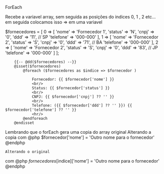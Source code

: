 ForEach

Recebe a variavel array, sem seguida as posições do indices 0, 1 , 2 etc... em seguida
colocamos isso => em uma variavel

 $fornecedores = 
        [
            0 => [
                'nome' => 'Fornecedor 1',
                 'status' => 'N',
                  'cnpj' => '0',
                  'ddd' => '11', // SP
                  'telefone' => '000-000'
            ],
            1 => [
                'nome' => 'Fornecedor 2',
                 'status' => 'S',
                 'cnpj' => '0',
                 'ddd' => '71', // BA
                 'telefone' => '000-000'
            ],
            2 => [
                'nome' => 'Fornecedor 2',
                 'status' => 'S',
                 'cnpj' => '0',
                 'ddd' => '83', // JP
                 'telefone' => '000-000'
                ]
        ];



        {{-- @dd($fornecedores) --}}
        @isset($fornecedores)
            @foreach ($fornecedores as $indice => $fornecedor )
                
                Fornecedor: {{ $fornecedor['nome'] }}
                <br/>
                Status: {{ $fornecedor['status'] }}
                <br/>
                CNPJ: {{ $fornecedor['cnpj'] ?? '' }}
                <br/>
                Telefone: ({{ $fornecedor['ddd'] ?? '' }}) {{ $fornecedor['telefone'] ?? '' }}
                <hr/>
            @endforeach
        @endisset



Lembrando que o forEach gera uma copia do array original
    Alterando a copia
com @php $fornecedor['nome'] = 'Outro nome para o fornecedor' @endphp  

    Alterando o original
com @php $fornecedores[$indice]['nome'] = 'Outro nome para o fornecedor' @endphp  
